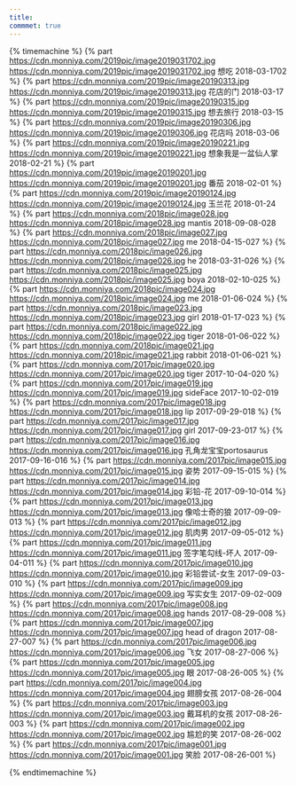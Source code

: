 ```yaml
---
title:  
commmet: true
---
```

  

{% timemachine %}
{% part https://cdn.monniya.com/2019pic/image2019031702.jpg https://cdn.monniya.com/2019pic/image2019031702.jpg 想吃 2018-03-1702 %}
{% part https://cdn.monniya.com/2019pic/image20190313.jpg https://cdn.monniya.com/2019pic/image20190313.jpg 花店的门 2018-03-17 %}
{% part https://cdn.monniya.com/2019pic/image20190315.jpg https://cdn.monniya.com/2019pic/image20190315.jpg 想去旅行 2018-03-15 %}
{% part https://cdn.monniya.com/2019pic/image20190306.jpg https://cdn.monniya.com/2019pic/image20190306.jpg 花店吗 2018-03-06 %}
{% part https://cdn.monniya.com/2019pic/image20190221.jpg https://cdn.monniya.com/2019pic/image20190221.jpg 想象我是一盆仙人掌 2018-02-21 %}
{% part https://cdn.monniya.com/2019pic/image20190201.jpg https://cdn.monniya.com/2019pic/image20190201.jpg 番茄 2018-02-01 %}
{% part https://cdn.monniya.com/2019pic/image20190124.jpg https://cdn.monniya.com/2019pic/image20190124.jpg 玉兰花 2018-01-24 %}
{% part https://cdn.monniya.com/2018pic/image028.jpg https://cdn.monniya.com/2018pic/image028.jpg mantis 2018-09-08-028 %}
{% part https://cdn.monniya.com/2018pic/image027.jpg https://cdn.monniya.com/2018pic/image027.jpg me 2018-04-15-027 %}
{% part https://cdn.monniya.com/2018pic/image026.jpg https://cdn.monniya.com/2018pic/image026.jpg he 2018-03-31-026 %}
{% part https://cdn.monniya.com/2018pic/image025.jpg https://cdn.monniya.com/2018pic/image025.jpg boya 2018-02-10-025 %}
{% part https://cdn.monniya.com/2018pic/image024.jpg https://cdn.monniya.com/2018pic/image024.jpg me 2018-01-06-024 %}
{% part https://cdn.monniya.com/2018pic/image023.jpg https://cdn.monniya.com/2018pic/image023.jpg girl 2018-01-17-023 %}
{% part https://cdn.monniya.com/2018pic/image022.jpg https://cdn.monniya.com/2018pic/image022.jpg tiger 2018-01-06-022 %}
{% part https://cdn.monniya.com/2018pic/image021.jpg https://cdn.monniya.com/2018pic/image021.jpg rabbit 2018-01-06-021 %}
{% part https://cdn.monniya.com/2017pic/image020.jpg https://cdn.monniya.com/2017pic/image020.jpg tiger 2017-10-04-020 %}
{% part https://cdn.monniya.com/2017pic/image019.jpg https://cdn.monniya.com/2017pic/image019.jpg sideFace 2017-10-02-019 %}
{% part https://cdn.monniya.com/2017pic/image018.jpg https://cdn.monniya.com/2017pic/image018.jpg lip 2017-09-29-018 %}
{% part https://cdn.monniya.com/2017pic/image017.jpg https://cdn.monniya.com/2017pic/image017.jpg girl 2017-09-23-017 %}
{% part https://cdn.monniya.com/2017pic/image016.jpg https://cdn.monniya.com/2017pic/image016.jpg 孔角龙宝宝portosaurus 2017-09-16-016 %}
{% part https://cdn.monniya.com/2017pic/image015.jpg https://cdn.monniya.com/2017pic/image015.jpg 姿势 2017-09-15-015 %}
{% part https://cdn.monniya.com/2017pic/image014.jpg https://cdn.monniya.com/2017pic/image014.jpg 彩铅-花 2017-09-10-014 %}
{% part https://cdn.monniya.com/2017pic/image013.jpg https://cdn.monniya.com/2017pic/image013.jpg 像哈士奇的狼 2017-09-09-013 %}
{% part https://cdn.monniya.com/2017pic/image012.jpg https://cdn.monniya.com/2017pic/image012.jpg 肌肉男 2017-09-05-012 %}
{% part https://cdn.monniya.com/2017pic/image011.jpg https://cdn.monniya.com/2017pic/image011.jpg 签字笔勾线-坏人 2017-09-04-011 %}
{% part https://cdn.monniya.com/2017pic/image010.jpg https://cdn.monniya.com/2017pic/image010.jpg 彩铅尝试-女生 2017-09-03-010 %}
{% part https://cdn.monniya.com/2017pic/image009.jpg https://cdn.monniya.com/2017pic/image009.jpg 写实女生 2017-09-02-009 %}
{% part https://cdn.monniya.com/2017pic/image008.jpg https://cdn.monniya.com/2017pic/image008.jpg hands 2017-08-29-008 %}
{% part https://cdn.monniya.com/2017pic/image007.jpg https://cdn.monniya.com/2017pic/image007.jpg head of dragon 2017-08-27-007 %}
{% part https://cdn.monniya.com/2017pic/image006.jpg https://cdn.monniya.com/2017pic/image006.jpg 飞女 2017-08-27-006 %}
{% part https://cdn.monniya.com/2017pic/image005.jpg https://cdn.monniya.com/2017pic/image005.jpg 眼 2017-08-26-005 %}
{% part https://cdn.monniya.com/2017pic/image004.jpg https://cdn.monniya.com/2017pic/image004.jpg 翅膀女孩 2017-08-26-004 %}
{% part https://cdn.monniya.com/2017pic/image003.jpg https://cdn.monniya.com/2017pic/image003.jpg 戴耳机的女孩 2017-08-26-003 %}
{% part https://cdn.monniya.com/2017pic/image002.jpg https://cdn.monniya.com/2017pic/image002.jpg 尴尬的笑 2017-08-26-002 %}
{% part https://cdn.monniya.com/2017pic/image001.jpg https://cdn.monniya.com/2017pic/image001.jpg 笑脸 2017-08-26-001 %}

{% endtimemachine %}